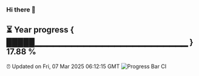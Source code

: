 ### Hi there 👋
⏳ Year progress { █████▁▁▁▁▁▁▁▁▁▁▁▁▁▁▁▁▁▁▁▁▁▁▁▁▁ } 17.88 %
---
⏰ Updated on Fri, 07 Mar 2025 06:12:15 GMT
![Progress Bar CI](https://github.com/Moyi321/Moyi321/workflows/Progress%20Bar%20CI/badge.svg)
